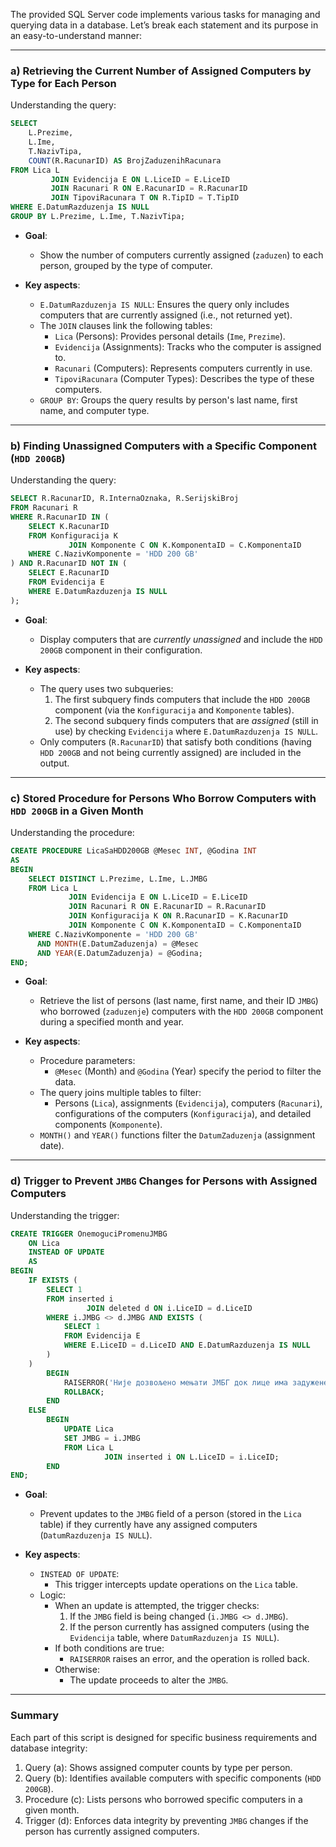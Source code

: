 The provided SQL Server code implements various tasks for managing and querying data in a database. Let’s break each statement and its purpose in an easy-to-understand manner:

---

### **a) Retrieving the Current Number of Assigned Computers by Type for Each Person**
Understanding the query:

```sql
SELECT
    L.Prezime,
    L.Ime,
    T.NazivTipa,
    COUNT(R.RacunarID) AS BrojZaduzenihRacunara
FROM Lica L
         JOIN Evidencija E ON L.LiceID = E.LiceID
         JOIN Racunari R ON E.RacunarID = R.RacunarID
         JOIN TipoviRacunara T ON R.TipID = T.TipID
WHERE E.DatumRazduzenja IS NULL
GROUP BY L.Prezime, L.Ime, T.NazivTipa;
```

- **Goal**:
    - Show the number of computers currently assigned (`zaduzen`) to each person, grouped by the type of computer.

- **Key aspects**:
    - `E.DatumRazduzenja IS NULL`: Ensures the query only includes computers that are currently assigned (i.e., not returned yet).
    - The `JOIN` clauses link the following tables:
        - `Lica` (Persons): Provides personal details (`Ime`, `Prezime`).
        - `Evidencija` (Assignments): Tracks who the computer is assigned to.
        - `Racunari` (Computers): Represents computers currently in use.
        - `TipoviRacunara` (Computer Types): Describes the type of these computers.
    - `GROUP BY`: Groups the query results by person's last name, first name, and computer type.

---

### **b) Finding Unassigned Computers with a Specific Component (`HDD 200GB`)**
Understanding the query:

```sql
SELECT R.RacunarID, R.InternaOznaka, R.SerijskiBroj
FROM Racunari R
WHERE R.RacunarID IN (
    SELECT K.RacunarID
    FROM Konfiguracija K
             JOIN Komponente C ON K.KomponentaID = C.KomponentaID
    WHERE C.NazivKomponente = 'HDD 200 GB'
) AND R.RacunarID NOT IN (
    SELECT E.RacunarID
    FROM Evidencija E
    WHERE E.DatumRazduzenja IS NULL
);
```

- **Goal**:
    - Display computers that are *currently unassigned* and include the `HDD 200GB` component in their configuration.

- **Key aspects**:
    - The query uses two subqueries:
        1. The first subquery finds computers that include the `HDD 200GB` component (via the `Konfiguracija` and `Komponente` tables).
        2. The second subquery finds computers that are *assigned* (still in use) by checking `Evidencija` where `E.DatumRazduzenja IS NULL`.
    - Only computers (`R.RacunarID`) that satisfy both conditions (having `HDD 200GB` and not being currently assigned) are included in the output.

---

### **c) Stored Procedure for Persons Who Borrow Computers with `HDD 200GB` in a Given Month**
Understanding the procedure:

```sql
CREATE PROCEDURE LicaSaHDD200GB @Mesec INT, @Godina INT
AS
BEGIN
    SELECT DISTINCT L.Prezime, L.Ime, L.JMBG
    FROM Lica L
             JOIN Evidencija E ON L.LiceID = E.LiceID
             JOIN Racunari R ON E.RacunarID = R.RacunarID
             JOIN Konfiguracija K ON R.RacunarID = K.RacunarID
             JOIN Komponente C ON K.KomponentaID = C.KomponentaID
    WHERE C.NazivKomponente = 'HDD 200 GB'
      AND MONTH(E.DatumZaduzenja) = @Mesec
      AND YEAR(E.DatumZaduzenja) = @Godina;
END;
```

- **Goal**:
    - Retrieve the list of persons (last name, first name, and their ID `JMBG`) who borrowed (`zaduzenje`) computers with the `HDD 200GB` component during a specified month and year.

- **Key aspects**:
    - Procedure parameters:
        - `@Mesec` (Month) and `@Godina` (Year) specify the period to filter the data.
    - The query joins multiple tables to filter:
        - Persons (`Lica`), assignments (`Evidencija`), computers (`Racunari`), configurations of the computers (`Konfiguracija`), and detailed components (`Komponente`).
    - `MONTH()` and `YEAR()` functions filter the `DatumZaduzenja` (assignment date).

---

### **d) Trigger to Prevent `JMBG` Changes for Persons with Assigned Computers**
Understanding the trigger:

```sql
CREATE TRIGGER OnemoguciPromenuJMBG
    ON Lica
    INSTEAD OF UPDATE
    AS
BEGIN
    IF EXISTS (
        SELECT 1
        FROM inserted i
                 JOIN deleted d ON i.LiceID = d.LiceID
        WHERE i.JMBG <> d.JMBG AND EXISTS (
            SELECT 1
            FROM Evidencija E
            WHERE E.LiceID = d.LiceID AND E.DatumRazduzenja IS NULL
        )
    )
        BEGIN
            RAISERROR('Није дозвољено мењати ЈМБГ док лице има задужене рачунаре.', 16, 1);
            ROLLBACK;
        END
    ELSE
        BEGIN
            UPDATE Lica
            SET JMBG = i.JMBG
            FROM Lica L
                     JOIN inserted i ON L.LiceID = i.LiceID;
        END
END;
```

- **Goal**:
    - Prevent updates to the `JMBG` field of a person (stored in the `Lica` table) if they currently have any assigned computers (`DatumRazduzenja IS NULL`).

- **Key aspects**:
    - `INSTEAD OF UPDATE`:
        - This trigger intercepts update operations on the `Lica` table.
    - Logic:
        - When an update is attempted, the trigger checks:
            1. If the `JMBG` field is being changed (`i.JMBG <> d.JMBG`).
            2. If the person currently has assigned computers (using the `Evidencija` table, where `DatumRazduzenja IS NULL`).
        - If both conditions are true:
            - `RAISERROR` raises an error, and the operation is rolled back.
        - Otherwise:
            - The update proceeds to alter the `JMBG`.

---

### Summary
Each part of this script is designed for specific business requirements and database integrity:

1. Query (a): Shows assigned computer counts by type per person.
2. Query (b): Identifies available computers with specific components (`HDD 200GB`).
3. Procedure (c): Lists persons who borrowed specific computers in a given month.
4. Trigger (d): Enforces data integrity by preventing `JMBG` changes if the person has currently assigned computers.